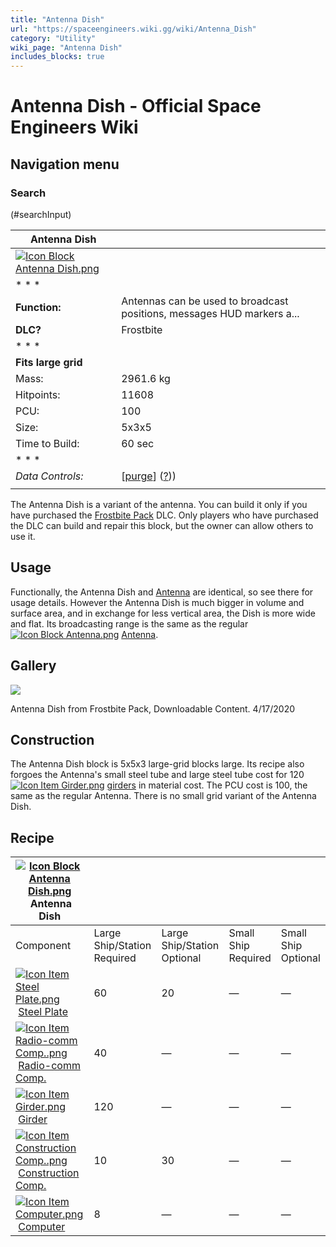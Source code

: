 ```yaml
---
title: "Antenna Dish"
url: "https://spaceengineers.wiki.gg/wiki/Antenna_Dish"
category: "Utility"
wiki_page: "Antenna Dish"
includes_blocks: true
---
```


# Antenna Dish - Official Space Engineers Wiki

## Navigation menu

### Search

(#searchInput)

| Antenna Dish |     |
| --- | --- |
| [![Icon Block Antenna Dish.png](https://spaceengineers.wiki.gg/images/b/bf/Icon_Block_Antenna_Dish.png?8e3d58)](https://spaceengineers.wiki.gg/wiki/File:Icon_Block_Antenna_Dish.png) |     |
| * * * |     |
| **Function:** | Antennas can be used to broadcast positions, messages HUD markers a... |
| **DLC?** | Frostbite |
| * * * |     |
| **Fits large grid** |     |
| Mass: | 2961.6 kg |
| Hitpoints: | 11608 |
| PCU: | 100 |
| Size: | 5x3x5 |
| Time to Build: | 60 sec |
| * * * |     |
| _Data Controls:_ | \[[purge](https://spaceengineers.wiki.gg/wiki/Antenna_Dish?action=purge)\] ([?](https://spaceengineers.wiki.gg/wiki/Template:Info_Block))) |
|     |     |

The Antenna Dish is a variant of the antenna. You can build it only if you have purchased the [Frostbite Pack](https://spaceengineers.wiki.gg/wiki/Frostbite_Pack "Frostbite Pack") DLC. Only players who have purchased the DLC can build and repair this block, but the owner can allow others to use it.

## Usage

Functionally, the Antenna Dish and [Antenna](https://spaceengineers.wiki.gg/wiki/Antenna "Antenna") are identical, so see there for usage details. However the Antenna Dish is much bigger in volume and surface area, and in exchange for less vertical area, the Dish is more wide and flat. Its broadcasting range is the same as the regular  [![Icon Block Antenna.png](https://spaceengineers.wiki.gg/images/thumb/3/36/Icon_Block_Antenna.png/21px-Icon_Block_Antenna.png?35ae0b)](https://spaceengineers.wiki.gg/wiki/Antenna "Antenna") [Antenna](https://spaceengineers.wiki.gg/wiki/Antenna "Antenna").

## Gallery

[![](https://spaceengineers.wiki.gg/images/7/7a/Antenna_Dish.jpg?9b1277)](https://spaceengineers.wiki.gg/wiki/File:Antenna_Dish.jpg)

Antenna Dish from Frostbite Pack, Downloadable Content. 4/17/2020

## Construction

The Antenna Dish block is 5x5x3 large-grid blocks large. Its recipe also forgoes the Antenna's small steel tube and large steel tube cost for 120  [![Icon Item Girder.png](https://spaceengineers.wiki.gg/images/thumb/e/e9/Icon_Item_Girder.png/21px-Icon_Item_Girder.png?b2c906)](https://spaceengineers.wiki.gg/wiki/Girder "Girder") [girders](https://spaceengineers.wiki.gg/wiki/Girder "Girder") in material cost. The PCU cost is 100, the same as the regular Antenna. There is no small grid variant of the Antenna Dish.

## Recipe

| [![Icon Block Antenna Dish.png](https://spaceengineers.wiki.gg/images/thumb/b/bf/Icon_Block_Antenna_Dish.png/21px-Icon_Block_Antenna_Dish.png?8e3d58)](https://spaceengineers.wiki.gg/wiki/Antenna_Dish "Antenna Dish") Antenna Dish |     |     |     |     |
| --- | --- | --- | --- | --- |
| Component | Large Ship/Station  <br>Required | Large Ship/Station  <br>Optional | Small Ship  <br>Required | Small Ship  <br>Optional |
| [![Icon Item Steel Plate.png](https://spaceengineers.wiki.gg/images/thumb/4/4c/Icon_Item_Steel_Plate.png/21px-Icon_Item_Steel_Plate.png?437e3a)](https://spaceengineers.wiki.gg/wiki/Steel_Plate "Steel Plate") [Steel Plate](https://spaceengineers.wiki.gg/wiki/Steel_Plate "Steel Plate") | 60  | 20  | —   | —   |
| [![Icon Item Radio-comm Comp..png](https://spaceengineers.wiki.gg/images/thumb/8/8e/Icon_Item_Radio-comm_Comp..png/21px-Icon_Item_Radio-comm_Comp..png?d5a95f)](https://spaceengineers.wiki.gg/wiki/Radio-comm_Comp. "Radio-comm Comp.") [Radio-comm Comp.](https://spaceengineers.wiki.gg/wiki/Radio-comm_Comp. "Radio-comm Comp.") | 40  | —   | —   | —   |
| [![Icon Item Girder.png](https://spaceengineers.wiki.gg/images/thumb/e/e9/Icon_Item_Girder.png/21px-Icon_Item_Girder.png?b2c906)](https://spaceengineers.wiki.gg/wiki/Girder "Girder") [Girder](https://spaceengineers.wiki.gg/wiki/Girder "Girder") | 120 | —   | —   | —   |
| [![Icon Item Construction Comp..png](https://spaceengineers.wiki.gg/images/thumb/4/45/Icon_Item_Construction_Comp..png/21px-Icon_Item_Construction_Comp..png?cdc26f)](https://spaceengineers.wiki.gg/wiki/Construction_Comp. "Construction Comp.") [Construction Comp.](https://spaceengineers.wiki.gg/wiki/Construction_Comp. "Construction Comp.") | 10  | 30  | —   | —   |
| [![Icon Item Computer.png](https://spaceengineers.wiki.gg/images/thumb/7/72/Icon_Item_Computer.png/21px-Icon_Item_Computer.png?65c1a4)](https://spaceengineers.wiki.gg/wiki/Computer "Computer") [Computer](https://spaceengineers.wiki.gg/wiki/Computer "Computer") | 8   | —   | —   | —   |